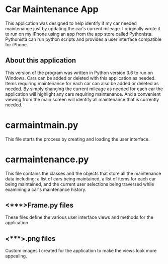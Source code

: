 # Car Maintenance App
This application was designed to help identify if my car needed maintenance just by updating the car's 
current mileage.  I originally wrote it to run on my iPhone using an app from the app store called 
Pythonista.  Pythonista can run python scripts and provides a user interface compatible for iPhone.

## About this application
This version of the program was written in Python version 3.6 to run on Windows.  Cars can be added
or deleted with this application as needed.  Items requiring maintenance for each car can also be
added or deleted as needed.  By simply changing the current mileage as needed for each car the 
application will highlight any cars requiring maintenance.  And a convenient viewing from the main
screen will identify all maintenance that is currently needed.

# carmaintmain.py
This file starts the process by creating and loading the user interface.

# carmaintenance.py
This file contains the classes and the objects that store all the maintenance data including: 
a list of cars being maintained, a list of items for each car being maintained, and
the current user selections being traversed while examining a car's maintenance history.

## <***>Frame.py files
These files define the various user interface views and methods for the application

## <***>.png files
Custom images I created for the application to make the views look more appealing.
